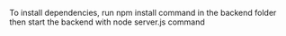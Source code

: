 To install dependencies, run npm install command in the backend folder
then start the backend with node server.js command